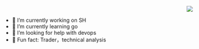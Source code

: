 

<p align="right">
<img src="https://github-readme-stats.vercel.app/api?username=anuraghazra&show_icons=true" />
</p>

- 🔭 I’m currently working on SH
- 🌱 I’m currently learning go
- :tophat: I’m looking for help with devops
-  :meat_on_bone: Fun fact: Trader，technical analysis 
                                 

